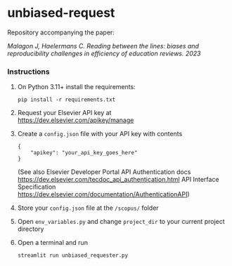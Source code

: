 # unbiased-request
Repository accompanying the paper:

_Malagon J, Haelermans C. Reading between the lines: biases and reproducibility challenges in efficiency of education reviews. 2023_

### Instructions
1. On Python 3.11+ install the requirements:

    `pip install -r requirements.txt`

2. Request your Elsevier API key at https://dev.elsevier.com/apikey/manage
3. Create a `config.json` file with your API key with contents
    ```
    {
        "apikey": "your_api_key_goes_here"
    }
    ```
    (See also
    Elsevier Developer Portal API Authentication docs https://dev.elsevier.com/tecdoc_api_authentication.html
    API Interface Specification https://dev.elsevier.com/documentation/AuthenticationAPI)

4. Store your `config.json` file at the `/scopus/` folder
5. Open `env_variables.py` and change `project_dir` to your current project directory
6. Open a terminal and run

    `streamlit run unbiased_requester.py`
